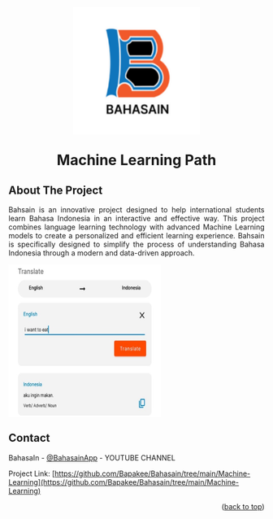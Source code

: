<h1 align="center">
  <img align="center" src="images\logoBahasain.png"  width="250" height="250"></img>
<br><br>
Machine Learning Path
</h1>

<!-- ABOUT THE PROJECT -->
## About The Project
<p align="justify">
Bahsain is an innovative project designed to help international students learn Bahasa Indonesia in an interactive and effective way. This project combines language learning technology with advanced Machine Learning models to create a personalized and efficient learning experience. Bahsain is specifically designed to simplify the process of understanding Bahasa Indonesia through a modern and data-driven approach.
</p>

<div>
  <img align="center" src="images\feature.png"  width="300" height="300"></img>
</div>

<!-- CONTACT -->
## Contact

BahasaIn - [@BahasainApp](https://youtube.com/@bahasainapp?si=oIAY0DYt4onk3ETp) - YOUTUBE CHANNEL

Project Link: [https://github.com/Bapakee/Bahasain/tree/main/Machine-Learning](https://github.com/Bapakee/Bahasain/tree/main/Machine-Learning)

<p align="right">(<a href="#readme-top">back to top</a>)</p>
